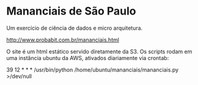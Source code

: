 # Mananciais de São Paulo
Um exercício de ciência de dados e micro arquitetura.

http://www.probabit.com.br/mananciais.html

O site é um html estático servido diretamente da S3. Os scripts rodam em uma instância ubuntu da AWS, ativados diariamente via crontab:

  39 12 * * * /usr/bin/python /home/ubuntu/mananciais/mananciais.py >/dev/null 
